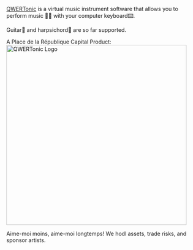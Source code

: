[QWERTonic](https://github.com/PlaceDeLaRepubliqueCapital/QWERTonic) is a virtual music instrument software that allows you to perform music 🎹🎼 with your computer keyboard⌨️.

Guitar🎸 and harpsichord🎹 are so far supported.

A Place de la République Capital Product:
<img width="470" alt="QWERTonic Logo" src="https://github.com/user-attachments/assets/17a6fbde-ef68-46c8-9c83-55258a79e09e">

Aime-moi moins, aime-moi longtemps!
We hodl assets, trade risks, and sponsor artists.
